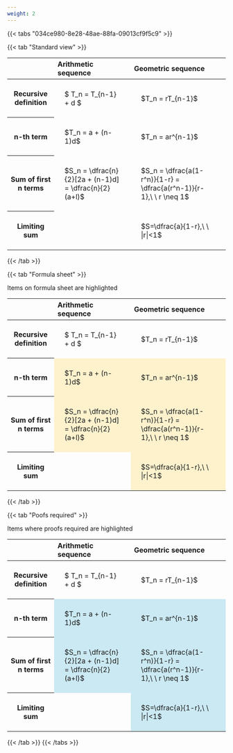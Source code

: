 ```yaml
---
weight: 2
---
```


{{< tabs "034ce980-8e28-48ae-88fa-09013cf9f5c9" >}}

{{< tab "Standard view" >}}

<style type="text/css">
#T_bbb88 th.col_heading {
  text-align: left;
  font-size: 1em;
}
#T_bbb88 td {
  text-align: left;
  font-size: 1em;
  padding: 1.5em;
}
</style>
<table id="T_bbb88">
  <thead>
    <tr>
      <th class="blank level0" >&nbsp;</th>
      <th id="T_bbb88_level0_col0" class="col_heading level0 col0" >Arithmetic sequence</th>
      <th id="T_bbb88_level0_col1" class="col_heading level0 col1" >Geometric sequence</th>
    </tr>
  </thead>
  <tbody>
    <tr>
      <th id="T_bbb88_level0_row0" class="row_heading level0 row0" >Recursive definition</th>
      <td id="T_bbb88_row0_col0" class="data row0 col0" >$ T_n = T_{n-1} + d $</td>
      <td id="T_bbb88_row0_col1" class="data row0 col1" >$T_n = rT_{n-1}$</td>
    </tr>
    <tr>
      <th id="T_bbb88_level0_row1" class="row_heading level0 row1" >n-th term</th>
      <td id="T_bbb88_row1_col0" class="data row1 col0" >$T_n = a + (n-1)d$</td>
      <td id="T_bbb88_row1_col1" class="data row1 col1" >$T_n = ar^{n-1}$</td>
    </tr>
    <tr>
      <th id="T_bbb88_level0_row2" class="row_heading level0 row2" >Sum of first n terms</th>
      <td id="T_bbb88_row2_col0" class="data row2 col0" >$S_n = \dfrac{n}{2}[2a + (n-1)d] = \dfrac{n}{2}(a+l)$</td>
      <td id="T_bbb88_row2_col1" class="data row2 col1" >$S_n = \dfrac{a(1-r^n)}{1-r} = \dfrac{a(r^n-1)}{r-1},\ \  r \neq 1$</td>
    </tr>
    <tr>
      <th id="T_bbb88_level0_row3" class="row_heading level0 row3" >Limiting sum</th>
      <td id="T_bbb88_row3_col0" class="data row3 col0" ></td>
      <td id="T_bbb88_row3_col1" class="data row3 col1" >$S=\dfrac{a}{1-r},\ \ |r|<1$</td>
    </tr>
  </tbody>
</table>
{{< /tab >}}

{{< tab "Formula sheet" >}}

Items on formula sheet are highlighted 
<br>
<style type="text/css">
#T_51cbc th.col_heading {
  text-align: left;
  font-size: 1em;
}
#T_51cbc td {
  text-align: left;
  font-size: 1em;
  padding: 1.5em;
}
#T_51cbc_row0_col0, #T_51cbc_row0_col1, #T_51cbc_row3_col0 {
  background-color: rgba(0,0,0,0);
}
#T_51cbc_row1_col0, #T_51cbc_row1_col1, #T_51cbc_row2_col0, #T_51cbc_row2_col1, #T_51cbc_row3_col1 {
  background-color: rgba(255,194,10, 0.2);
}
</style>
<table id="T_51cbc">
  <thead>
    <tr>
      <th class="blank level0" >&nbsp;</th>
      <th id="T_51cbc_level0_col0" class="col_heading level0 col0" >Arithmetic sequence</th>
      <th id="T_51cbc_level0_col1" class="col_heading level0 col1" >Geometric sequence</th>
    </tr>
  </thead>
  <tbody>
    <tr>
      <th id="T_51cbc_level0_row0" class="row_heading level0 row0" >Recursive definition</th>
      <td id="T_51cbc_row0_col0" class="data row0 col0" >$ T_n = T_{n-1} + d $</td>
      <td id="T_51cbc_row0_col1" class="data row0 col1" >$T_n = rT_{n-1}$</td>
    </tr>
    <tr>
      <th id="T_51cbc_level0_row1" class="row_heading level0 row1" >n-th term</th>
      <td id="T_51cbc_row1_col0" class="data row1 col0" >$T_n = a + (n-1)d$</td>
      <td id="T_51cbc_row1_col1" class="data row1 col1" >$T_n = ar^{n-1}$</td>
    </tr>
    <tr>
      <th id="T_51cbc_level0_row2" class="row_heading level0 row2" >Sum of first n terms</th>
      <td id="T_51cbc_row2_col0" class="data row2 col0" >$S_n = \dfrac{n}{2}[2a + (n-1)d] = \dfrac{n}{2}(a+l)$</td>
      <td id="T_51cbc_row2_col1" class="data row2 col1" >$S_n = \dfrac{a(1-r^n)}{1-r} = \dfrac{a(r^n-1)}{r-1},\ \  r \neq 1$</td>
    </tr>
    <tr>
      <th id="T_51cbc_level0_row3" class="row_heading level0 row3" >Limiting sum</th>
      <td id="T_51cbc_row3_col0" class="data row3 col0" ></td>
      <td id="T_51cbc_row3_col1" class="data row3 col1" >$S=\dfrac{a}{1-r},\ \ |r|<1$</td>
    </tr>
  </tbody>
</table>
{{< /tab >}}

{{< tab "Poofs required" >}}

Items where proofs required are highlighted 
<br>
<style type="text/css">
#T_d1695 th.col_heading {
  text-align: left;
  font-size: 1em;
}
#T_d1695 td {
  text-align: left;
  font-size: 1em;
  padding: 1.5em;
}
#T_d1695_row0_col0, #T_d1695_row0_col1, #T_d1695_row3_col0 {
  background-color: rgba(0,0,0,0);
}
#T_d1695_row1_col0, #T_d1695_row1_col1, #T_d1695_row2_col0, #T_d1695_row2_col1, #T_d1695_row3_col1 {
  background-color: rgba(0,150,200, 0.2);
}
</style>
<table id="T_d1695">
  <thead>
    <tr>
      <th class="blank level0" >&nbsp;</th>
      <th id="T_d1695_level0_col0" class="col_heading level0 col0" >Arithmetic sequence</th>
      <th id="T_d1695_level0_col1" class="col_heading level0 col1" >Geometric sequence</th>
    </tr>
  </thead>
  <tbody>
    <tr>
      <th id="T_d1695_level0_row0" class="row_heading level0 row0" >Recursive definition</th>
      <td id="T_d1695_row0_col0" class="data row0 col0" >$ T_n = T_{n-1} + d $</td>
      <td id="T_d1695_row0_col1" class="data row0 col1" >$T_n = rT_{n-1}$</td>
    </tr>
    <tr>
      <th id="T_d1695_level0_row1" class="row_heading level0 row1" >n-th term</th>
      <td id="T_d1695_row1_col0" class="data row1 col0" >$T_n = a + (n-1)d$</td>
      <td id="T_d1695_row1_col1" class="data row1 col1" >$T_n = ar^{n-1}$</td>
    </tr>
    <tr>
      <th id="T_d1695_level0_row2" class="row_heading level0 row2" >Sum of first n terms</th>
      <td id="T_d1695_row2_col0" class="data row2 col0" >$S_n = \dfrac{n}{2}[2a + (n-1)d] = \dfrac{n}{2}(a+l)$</td>
      <td id="T_d1695_row2_col1" class="data row2 col1" >$S_n = \dfrac{a(1-r^n)}{1-r} = \dfrac{a(r^n-1)}{r-1},\ \  r \neq 1$</td>
    </tr>
    <tr>
      <th id="T_d1695_level0_row3" class="row_heading level0 row3" >Limiting sum</th>
      <td id="T_d1695_row3_col0" class="data row3 col0" ></td>
      <td id="T_d1695_row3_col1" class="data row3 col1" >$S=\dfrac{a}{1-r},\ \ |r|<1$</td>
    </tr>
  </tbody>
</table>
{{< /tab >}}
{{< /tabs >}}